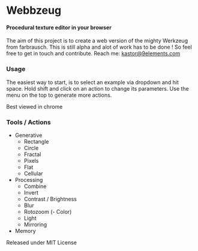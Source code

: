 Webbzeug
========

#### Procedural texture editor in your browser ####
The aim of this project is to create a web version of the mighty Werkzeug from farbrausch.
This is still alpha and alot of work has to be done ! So feel free to get in touch and contribute.
Reach me: kastor@9elements.com

### Usage ###
The easiest way to start, is to select an example via dropdown and hit space.
Hold shift and click on an action to change its parameters. Use the menu on the top
to generate more actions.

Best viewed in chrome


### Tools / Actions ###

- Generative
  - Rectangle
  - Circle
  - Fractal
  - Pixels
  - Flat
  - Cellular
- Processing
  - Combine
  - Invert
  - Contrast / Brightness
  - Blur
  - Rotozoom
  (- Color)
  - Light
  - Mirroring
- Memory


Released under MIT License

